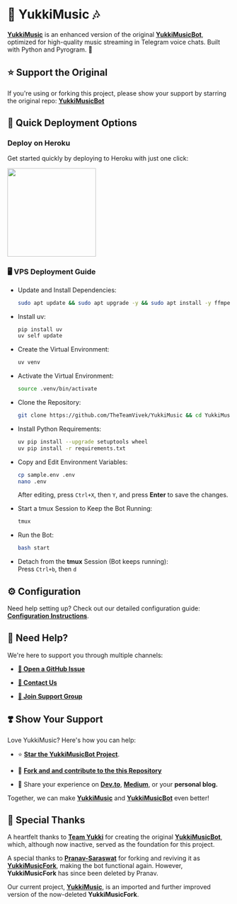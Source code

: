 # 🎵 **YukkiMusic** 🎶

[**YukkiMusic**](https://github.com/TheTeamVivek/YukkiMusic) is an enhanced version of the original [**YukkiMusicBot**](https://github.com/TeamYukki/YukkiMusicBot), optimized for high-quality music streaming in Telegram voice chats. Built with Python and Pyrogram. 🚀

## ⭐ Support the Original
If you're using or forking this project, please show your support by starring the original repo:
[**YukkiMusicBot**](https://github.com/TeamYukki/YukkiMusicBot)


## 🚀 Quick Deployment Options

### Deploy on Heroku
Get started quickly by deploying to Heroku with just one click:

<a href="https://dashboard.heroku.com/new?template=https://github.com/TheTeamVivek/YukkiMusic">
  <img src="https://img.shields.io/badge/Deploy%20To%20Heroku-red?style=for-the-badge&logo=heroku" width="200"/>
</a>

### 🖥️ VPS Deployment Guide

- Update and Install Dependencies:  
  ```bash
  sudo apt update && sudo apt upgrade -y && sudo apt install -y ffmpeg git python3-pip tmux nano
  ```

- Install uv:  
  ```bash
  pip install uv
  uv self update
  ```

- Create the Virtual Environment:  
  ```bash
  uv venv
  ```

- Activate the Virtual Environment:  
  ```bash
  source .venv/bin/activate
  ```

- Clone the Repository:  
  ```bash
  git clone https://github.com/TheTeamVivek/YukkiMusic && cd YukkiMusic
  ```
  
- Install Python Requirements:  
  ```bash
  uv pip install --upgrade setuptools wheel
  uv pip install -r requirements.txt
  ```

- Copy and Edit Environment Variables:  
  ```bash
  cp sample.env .env
  nano .env
  ```
  After editing, press `Ctrl+X`, then `Y`, and press **Enter** to save the changes.

- Start a tmux Session to Keep the Bot Running:  
  ```bash
  tmux
  ```

- Run the Bot:  
  ```bash
  bash start
  ```

- Detach from the **tmux** Session (Bot keeps running):  
  Press `Ctrl+b`, then `d`


## ⚙️ Configuration

Need help setting up? Check out our detailed configuration guide: [**Configuration Instructions**](https://github.com/TheTeamVivek/YukkiMusic/blob/master/config/README.md).


## 🤝 Need Help?

We're here to support you through multiple channels:

- [**📝 Open a GitHub Issue**](https://github.com/TheTeamVivek/YukkiMusic/issues/new?assignees=&labels=question&title=support%3A+&body=%23+Support+Question)

- [**💬 Contact Us**](https://t.me/TheTeamVk)

- [**👥 Join Support Group**](https://t.me/TheTeamVk)


## ❣️ Show Your Support

Love YukkiMusic? Here's how you can help:

- ⭐ [**Star the YukkiMusicBot Project**](https://github.com/TeamYukki/YukkiMusicBot).

- 🍴 [**Fork and and contribute to the this Repository**](https://github.com/TheTeamVivek/YukkiMusic)

- 📢 Share your experience on [**Dev.to**](https://dev.to/), [**Medium**](https://medium.com/), or your **personal blog.**

Together, we can make [**YukkiMusic**](https://github.com/TheTeamVivek/YukkiMusic) and [**YukkiMusicBot**](https://github.com/TeamYukki/YukkiMusicBot) even better!

## 🙏 Special Thanks

A heartfelt thanks to [**Team Yukki**](https://github.com/TeamYukki) for creating the original [**YukkiMusicBot**](https://github.com/TeamYukki/YukkiMusicBot), which, although now inactive, served as the foundation for this project.  

A special thanks to [**Pranav-Saraswat**](https://github.com/Pranav-Saraswat) for forking and reviving it as [**YukkiMusicFork**](https://github.com/Pranav-Saraswat/YukkiMusicFork), making the bot functional again. However, **YukkiMusicFork** has since been deleted by Pranav.  

Our current project, [**YukkiMusic**](https://github.com/TheTeamVivek/YukkiMusic), is an imported and further improved version of the now-deleted **YukkiMusicFork**.
